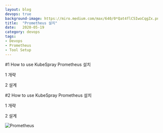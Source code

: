 ```yaml
---
layout: blog
devops: true
background-image: https://miro.medium.com/max/640/0*Qat4flC5IwoCqgZx.png
title:  "Prometheus 설치"
date:   2020-05-19
category: devops
tags:
- Devops
- Prometheus
- Tool Setup 
---
```


#1  How to use KubeSpray 
Prometheus 설치
 
1 개략

2 설계

#2  How to use KubeSpray 
Prometheus 설치
 
1 개략

2 설계

[1]: https://openinfradev.github.io/assets/img/blog_prometheus.jpg
  
![Prometheus][1]




